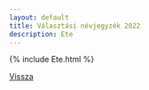 ```yaml
---
layout: default
title: Választási névjegyzék 2022
description: Ete
---
```


{% include Ete.html %}

[Vissza](./)
